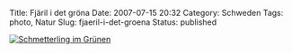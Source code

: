 Title: Fjäril i det gröna
Date: 2007-07-15 20:32
Category: Schweden
Tags: photo, Natur
Slug: fjaeril-i-det-groena
Status: published

[![Schmetterling im
Grünen](/pic/fjariligront_s.jpg "Schmetterling im Grünen")](/pic/fjariligront_l.jpg)

